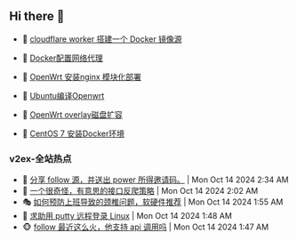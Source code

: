 ## Hi there 👋

<!--
**dkyg666/dkyg666** is a ✨ _special_ ✨ repository because its `README.md` (this file) appears on your GitHub profile.

Here are some ideas to get you started:

- 🔭 I’m currently working on ...
- 🌱 I’m currently learning ...
- 👯 I’m looking to collaborate on ...
- 🤔 I’m looking for help with ...
- 💬 Ask me about ...
- 📫 How to reach me: ...
- 😄 Pronouns: ...
- ⚡ Fun fact: ...
-->

<!-- BLOG-POST-LIST:START -->
- 🦩 [cloudflare worker 搭建一个 Docker 镜像源](http://blog.1996099.xyz/archives/cloudflare-worker-da-jian-yi-ge-docker-jing-xiang-zhan) 

- 🚦 [Docker配置网络代理](http://blog.1996099.xyz/archives/dockerpei-zhi-wang-luo-dai-li) 

- 🫶 [OpenWrt 安装nginx 模块化部署](http://blog.1996099.xyz/archives/openwrt-an-zhuang-nginx-mo-kuai-hua-bu-shu) 

- 🦄 [Ubuntu编译Openwrt](http://blog.1996099.xyz/archives/ubuntuzi-bian-yi-openwrt) 

- 🐻 [OpenWrt overlay磁盘扩容](http://blog.1996099.xyz/archives/openwrt-overlay) 

- 🤖 [CentOS 7 安装Docker环境](http://blog.1996099.xyz/archives/centos-docker) 
<!-- BLOG-POST-LIST:END -->

### v2ex-全站热点
<!-- v2ex:START -->
- 🥸 [分享 follow 源，并送出 power 所得邀请码。](https://www.v2ex.com/t/1079980#reply2) | Mon Oct 14 2024 2:34 AM
- 🤗 [一个很奇怪，有意思的接口反爬策略](https://www.v2ex.com/t/1079960#reply13) | Mon Oct 14 2024 2:02 AM
- 🎭 [如何预防上班导致的颈椎问题，软硬件推荐](https://www.v2ex.com/t/1079950#reply9) | Mon Oct 14 2024 1:55 AM
- 🥷 [求助用 putty 远程登录 Linux](https://www.v2ex.com/t/1079943#reply8) | Mon Oct 14 2024 1:48 AM
- 🐵 [follow 最近这么火，他支持 api 调用吗](https://www.v2ex.com/t/1079942#reply8) | Mon Oct 14 2024 1:47 AM<!-- v2ex:END -->

